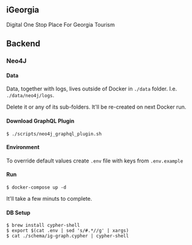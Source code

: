 iGeorgia
---
Digital One Stop Place For Georgia Tourism

## Backend

### Neo4J

#### Data

Data, together with logs, lives outside of Docker in `./data` folder. I.e. `./data/neo4j/logs`.

Delete it or any of its sub-folders. It'll be re-created on next Docker run.


#### Download GraphQL Plugin

```
$ ./scripts/neo4j_graphql_plugin.sh
```

#### Environment

To override default values create `.env` file with keys from `.env.example`

#### Run

```
$ docker-compose up -d
```

It'll take a few minuts to complete.

#### DB Setup
```
$ brew install cypher-shell
$ export $(cat .env | sed 's/#.*//g' | xargs)
$ cat ./schema/ig-graph.cypher | cypher-shell
```
